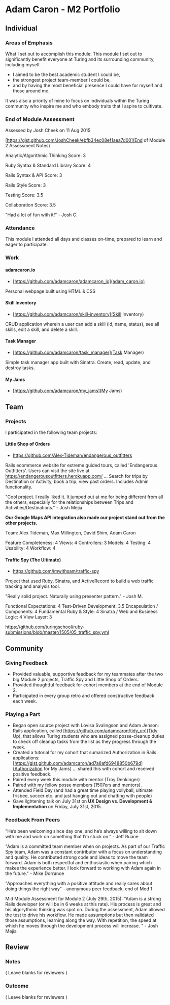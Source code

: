 # Adam Caron - M2 Portfolio

## Individual

### Areas of Emphasis

What I set out to accomplish this module:
This module I set out to significantly benefit everyone at Turing and its surrounding community, including myself.
 - I aimed to be the best academic student I could be,
 - the strongest project team-member I could be,
 - and by having the most beneficial presence I could have for myself and those around me.

 It was also a priority of mine to focus on individuals within the Turing community who inspire me and who embody traits that I aspire to cultivate.

### End of Module Assessment

Assessed by Josh Cheek on 11 Aug 2015

[https://gist.github.com/JoshCheek/ebfb34ec08ef1aea7d00](End of Module 2 Assessment Notes)

Analytic/Algorithmic Thinking
Score: 3

Ruby Syntax & Standard Library
Score: 4

Rails Syntax & API
Score: 3

Rails Style
Score: 3

Testing
Score: 3.5

Collaboration
Score: 3.5

"Had a lot of fun with it!" - Josh C.

### Attendance

This module I attended all days and classes on-time, prepared to learn and eager to participate.

### Work

#### adamcaron.io

* [https://github.com/adamcaron/adamcaron_io](adam_caron.io)

Personal webpage built using HTML & CSS

#### Skill Inventory

* [https://github.com/adamcaron/skill-inventory](Skill Inventory)

CRUD application wherein a user can add a skill (id, name, status), see all skills, edit a skill, and delete a skill.

#### Task Manager

* [https://github.com/adamcaron/task_manager](Task Manager)

Simple task manager app built with Sinatra. Create, read, update, and destroy tasks.

#### My Jams

* [https://github.com/adamcaron/my_jams](My Jams)

## Team

### Projects

I participated in the following team projects:

#### Little Shop of Orders

* https://github.com/Alex-Tideman/endangerous_outfitters

Rails ecommerce website for extreme guided tours, called 'Endangerous Outfitters'. Users can visit the site live at https://endangerousoutfitters.herokuapp.com/ ... Search for trips by Destination or Activity, book a trip, view past orders. Includes Admin functionality.

"Cool project. I really liked it. It jumped out at me for being different from all the others, especially for the relationships between Trips and Activities/Destinations." - Josh Mejia

**Our Google Maps API integration also made our project stand out from the other projects.**

Team: Alex Tideman, Max Millington, David Shim, Adam Caron

Feature Completeness: 4
Views: 4
Controllers: 3
Models: 4
Testing: 4
Usability: 4
Workflow: 4

#### Traffic Spy (The Ultimate)

* https://github.com/imwithsam/traffic-spy

Project that used Ruby, Sinatra, and ActiveRecord to build a web traffic tracking and analysis tool.

"Really solid project. Naturally using presenter pattern." - Josh M.

Functional Expectations: 4
Test-Driven Development: 3.5
Encapsulation / Components: 4
Fundamental Ruby & Style: 4
Sinatra / Web and Business Logic: 4
View Layer: 3

https://github.com/turingschool/ruby-submissions/blob/master/1505/05_traffic_spy.yml

## Community

### Giving Feedback

 - Provided valuable, supportive feedback for my teammates after the two big Module 2 projects, Traffic Spy and Little Shop of Orders.
 - Provided thoughtful feedback for cohort members at the end of Module 2.
 - Participated in every group retro and offered constructive feedback each week.

### Playing a Part

 - Began open source project with Lovisa Svalingson and Adam Jenson: Rails application, called [https://github.com/adamcaron/tidy_up](Tidy Up), that allows Turing students who are assigned posse-cleanup duties to check off cleanup tasks from the list as they progress through the week.
 - Created a tutorial for my cohort that sumarized Authorization in Rails applications: [https://gist.github.com/adamcaron/ad7a8afd6948850b679d](Authorization for My Jams) ... shared this with cohort and received positive feedback.
 - Paired every week this module with mentor (Troy Denkinger)
 - Paired with my fellow posse members (1507ers and mentors).
 - Attended Field Day (and had a great time playing vollyball, ultimate frisbee, soccer etc. and just hanging out and chatting with people)
 - Gave lightening talk on July 31st on **UX Design vs. Development & Implementation** on Friday, July 31st, 2015.

### Feedback From Peers

“He’s been welcoming since day one, and he’s always willing to sit down with me and work on something that I’m stuck on." - Jeff Ruane

"Adam is a committed team member when on projects. As part of our Traffic Spy team, Adam was a constant contributor with a focus on understanding and quality. He contributed strong code and ideas to move the team forward. Adam is both respectful and enthusiastic when pairing which makes the experience better. I look forward to working  with Adam again in the future." - Mike Dorrance

"Approaches everything with a positive attitude and really cares about doing things the right way" - anonymous peer feedback, end of Mod 1

Mid Module Assessment for Module 2 (July 29th, 2015):
"Adam is a strong Rails developer (or will be in 6 weeks at this rate). His process is great and his algorythmic thinking was spot on. During the assessment, Adam allowed the test to drive his workflow. He made assumptions but then validated those assumptions, learning along the way. With repetition, the speed at which he moves through the development process will increase. " - Josh Mejia


## Review

### Notes

( Leave blanks for reviewers )

### Outcome

( Leave blanks for reviewers )
